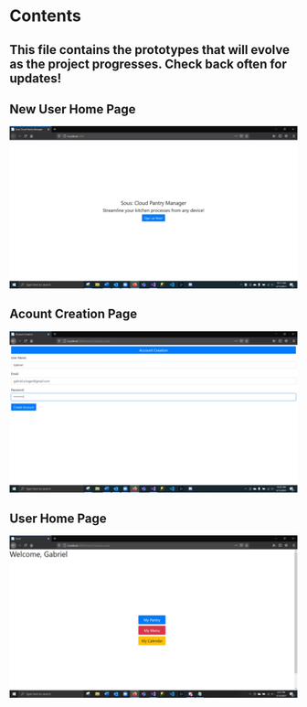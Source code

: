 # Contents
## This file contains the prototypes that will evolve as the project progresses. Check back often for updates!
## New User Home Page
![New User Home Page](https://github.com/gabrielhager/Sous_Cloud_Pantry_Manger/blob/main/Prototype/ProtoTypeNewUser20210311.JPG)

## Acount Creation Page
![Account Creation](https://github.com/gabrielhager/Sous_Cloud_Pantry_Manger/blob/main/Prototype/ProtoTypeCreate20210311.JPG)

## User Home Page
![User Home Pager](https://github.com/gabrielhager/Sous_Cloud_Pantry_Manger/blob/main/Prototype/ProtoTypeHomePage20210313.JPG)
